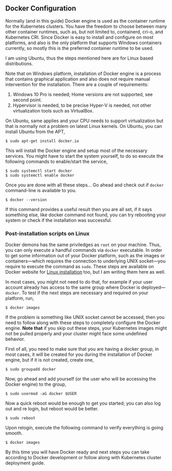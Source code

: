 ## Docker Configuration
Normally (and in this guide) Docker engine is used as the container runtime for the Kubernetes clusters. You have the freedom to choose between many other container runtimes, such as, but not limited to, containerd, cri-o, and Kubernetes CRI. Since Docker is easy to install and configure on most platforms, and also is the only platform that supports Windows containers currently, so mostly this is the preferred container runtime to be used. 

I am using Ubuntu, thus the steps mentioned here are for Linux based distributions. 

Note that on Windows platform, installation of Docker engine is a process that contains graphical application and also does not require manual intervention for the installation. There are a couple of requirements: 

1. Windows 10 Pro is needed; Home versions are not supported, see second point.
2. Hypervisor is needed, to be precise Hyper-V is needed, not other virtualization tools such as VirtualBox. 

On Ubuntu, same applies and your CPU needs to support virtualization but that is normally not a problem on latest Linux kernels. On Ubuntu, you can install Ubuntu from the APT, 

``` shell
$ sudo apt-get install docker.io 
```
This will install the Docker engine and setup most of the necessary services. You might have to start the system yourself, to do so execute the following commands to enable/start the service, 

``` shell
$ sudo systemctl start docker 
$ sudo systemctl enable docker
```
Once you are done with all these steps... Go ahead and check out if `docker` command-line is available to you. 

``` shell
$ docker --version
```
If this command provides a useful result then you are all set, if it says something else, like docker command not found, you can try rebooting your system or check if the installation was successful. 

### Post-installation scripts on Linux
Docker demons has the same priviledges as `root` on your machine. Thus, you can only execute a handful commands via `docker` executable. In order to get some information out of your Docker platform, such as the images or containers&mdash;which requires the connection to underlying UNIX socket&mdash;you require to execute the command as `sudo`. These steps are available on Docker website for [Linux installation](https://docs.docker.com/install/linux/linux-postinstall/) too, but I am writing them here as well. 

In most cases, you might not need to do that, for example if your user account already has access to the same group where Docker is deployed&mdash;`docker`. To test if the next steps are necessary and required on your platform, run, 

``` shell
$ docker images
```
If the problem is something like UNIX socket cannot be accessed, then you need to follow along with these steps to completely configure the Docker engine. **Note that** if you skip out these steps, your Kubernetes images might not be pulled properly and your cluster might face some undefined behavior. 

First of all, you need to make sure that you are having a docker group, in most cases, it will be created for you during the installation of Docker engine, but if it is not created, create one, 

``` shell
$ sudo groupadd docker
```
Now, go ahead and add yourself (or the user who will be accessing the Docker engine) to the group, 

``` shell
$ sudo usermod -aG docker $USER
```
Now a quick reboot would be enough to get you started; you can also log out and re login, but reboot would be better. 

``` shell
$ sudo reboot
```
Upon relogin, execute the following command to verify everything is going smooth. 

``` shell
$ docker images
```
By this time you will have Docker ready and next steps you can take according to Docker development or follow along with Kubernetes cluster deployment guide. 